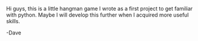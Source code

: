 Hi guys,
this is a little hangman game I wrote as a first project to get familiar with python.
Maybe I will develop this further when I acquired more useful skills.

-Dave
